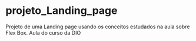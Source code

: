 # projeto_Landing_page
Projeto de uma Landing page usando os conceitos estudados na aula sobre Flex Box. Aula do curso da DIO
